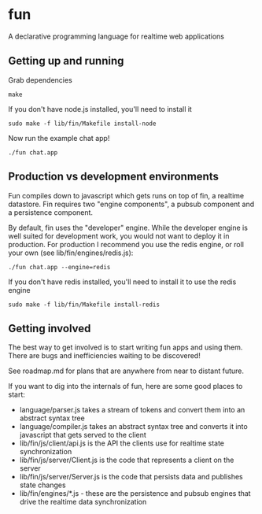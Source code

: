 fun
===
A declarative programming language for realtime web applications

Getting up and running
----------------------
Grab dependencies

	make

If you don't have node.js installed, you'll need to install it

	sudo make -f lib/fin/Makefile install-node

Now run the example chat app!

	./fun chat.app

Production vs development environments
--------------------------------------
Fun compiles down to javascript which gets runs on top of fin, a realtime datastore. Fin requires two "engine components", a pubsub component and a persistence component.

By default, fin uses the "developer" engine. While the developer engine is well suited for development work, you would not want to deploy it in production. For production I recommend you use the redis engine, or roll your own (see lib/fin/engines/redis.js):

	./fun chat.app --engine=redis

If you don't have redis installed, you'll need to install it to use the redis engine

	sudo make -f lib/fin/Makefile install-redis

Getting involved
----------------
The best way to get involved is to start writing fun apps and using them. There are bugs and inefficiencies waiting to be discovered!

See roadmap.md for plans that are anywhere from near to distant future.

If you want to dig into the internals of fun, here are some good places to start:
- language/parser.js takes a stream of tokens and convert them into an abstract syntax tree
- language/compiler.js takes an abstract syntax tree and converts it into javascript that gets served to the client
- lib/fin/js/client/api.js is the API the clients use for realtime state synchronization
- lib/fin/js/server/Client.js is the code that represents a client on the server
- lib/fin/js/server/Server.js is the code that persists data and publishes state changes
- lib/fin/engines/*.js - these are the persistence and pubsub engines that drive the realtime data synchronization
